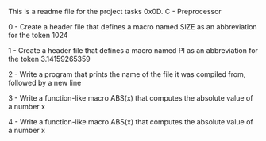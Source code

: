 This is a readme file for the project tasks 0x0D. C - Preprocessor

0 - Create a header file that defines a macro named SIZE as an abbreviation for the token 1024

1 - Create a header file that defines a macro named PI as an abbreviation for the token 3.14159265359

2 - Write a program that prints the name of the file it was compiled from, followed by a new line

3 - Write a function-like macro ABS(x) that computes the absolute value of a number x

4 - Write a function-like macro ABS(x) that computes the absolute value of a number x
